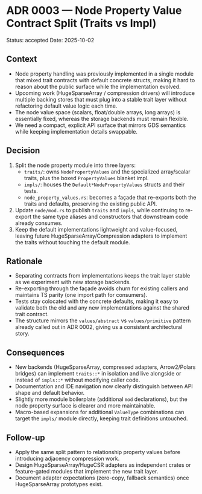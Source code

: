 # ADR 0003 — Node Property Value Contract Split (Traits vs Impl)

Status: accepted
Date: 2025-10-02

## Context

- Node property handling was previously implemented in a single module that mixed trait contracts with default concrete structs, making it hard to reason about the public surface while the implementation evolved.
- Upcoming work (HugeSparseArray / compression drivers) will introduce multiple backing stores that must plug into a stable trait layer without refactoring default value logic each time.
- The node value space (scalars, float/double arrays, long arrays) is essentially fixed, whereas the storage backends must remain flexible.
- We need a compact, explicit API surface that mirrors GDS semantics while keeping implementation details swappable.

## Decision

1. Split the node property module into three layers:
   - `traits/`: owns `NodePropertyValues` and the specialized array/scalar traits, plus the boxed `PropertyValues` blanket impl.
   - `impls/`: houses the `Default*NodePropertyValues` structs and their tests.
   - `node_property_values.rs`: becomes a façade that re-exports both the traits and defaults, preserving the existing public API.
2. Update `node/mod.rs` to publish `traits` and `impls`, while continuing to re-export the same type aliases and constructors that downstream code already consumes.
3. Keep the default implementations lightweight and value-focused, leaving future HugeSparseArray/Compression adapters to implement the traits without touching the default module.

## Rationale

- Separating contracts from implementations keeps the trait layer stable as we experiment with new storage backends.
- Re-exporting through the façade avoids churn for existing callers and maintains TS parity (one import path for consumers).
- Tests stay colocated with the concrete defaults, making it easy to validate both the old and any new implementations against the shared trait contract.
- The structure mirrors the `values/abstract` vs `values/primitive` pattern already called out in ADR 0002, giving us a consistent architectural story.

## Consequences

- New backends (HugeSparseArray, compressed adapters, Arrow2/Polars bridges) can implement `traits::*` in isolation and live alongside or instead of `impls::*` without modifying caller code.
- Documentation and IDE navigation now clearly distinguish between API shape and default behavior.
- Slightly more module boilerplate (additional `mod` declarations), but the node property surface is clearer and more maintainable.
- Macro-based expansions for additional `ValueType` combinations can target the `impls/` module directly, keeping trait definitions untouched.

## Follow-up

- Apply the same split pattern to relationship property values before introducing adjacency compression work.
- Design HugeSparseArray/HugeCSR adapters as independent crates or feature-gated modules that implement the new trait layer.
- Document adapter expectations (zero-copy, fallback semantics) once HugeSparseArray prototypes exist.
